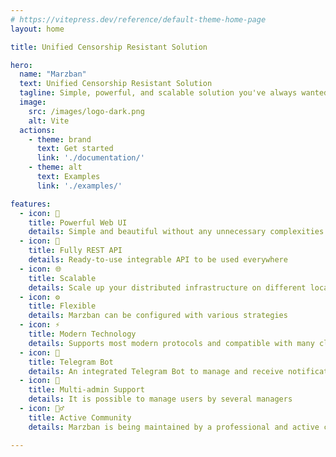 ```yaml
---
# https://vitepress.dev/reference/default-theme-home-page
layout: home

title: Unified Censorship Resistant Solution

hero:
  name: "Marzban"
  text: Unified Censorship Resistant Solution
  tagline: Simple, powerful, and scalable solution you've always wanted.
  image:
    src: /images/logo-dark.png
    alt: Vite
  actions:
    - theme: brand
      text: Get started
      link: './documentation/'
    - theme: alt
      text: Examples
      link: './examples/'

features:
  - icon: 💎
    title: Powerful Web UI
    details: Simple and beautiful without any unnecessary complexities
  - icon: 🚀
    title: Fully REST API
    details: Ready-to-use integrable API to be used everywhere
  - icon: 🌐
    title: Scalable
    details: Scale up your distributed infrastructure on different locations
  - icon: ⚙️
    title: Flexible
    details: Marzban can be configured with various strategies
  - icon: ⚡️
    title: Modern Technology
    details: Supports most modern protocols and compatible with many clients
  - icon: 🤖
    title: Telegram Bot
    details: An integrated Telegram Bot to manage and receive notifications
  - icon: 👥
    title: Multi-admin Support
    details: It is possible to manage users by several managers
  - icon: 🙋‍♂️
    title: Active Community
    details: Marzban is being maintained by a professional and active community

---
```


